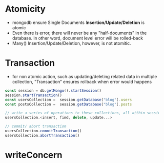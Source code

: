 # Atomicity
- mongodb ensure Single Documents **Insertion/Update/Deletion** is atomic
- Even there is error, there will never be any "half-documents" in the database. In other word, document level error will be rolled-back
- Many() Insertion/Update/Deletion, however, is not atomitic.
# Transaction
- for non atomic action, such as updating/deleting related data in multiple collection, "Transaction" ensures rollback when error would happens
```js
const session = db.getMongo().startSession()
session.startTransaction()
const usersCollection =  session.getDatabase("blog").users
const postsCollection =  session.getDatabase("blog").posts

// write a series of operations to these collections, all within session, and these commands will not be executed before commit
usersCollection.<insert, find, delete, update...>

// commit/ abort transaction
usersCollection.commitTransaction()
usersCollection.abortTransaction()
```
# writeConcern

